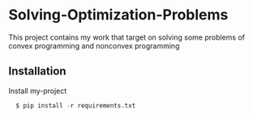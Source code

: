 # Solving-Optimization-Problems
This project contains my work that target on solving some problems of convex programming and nonconvex programming

## Installation 

Install my-project

```python 
  $ pip install -r requirements.txt
```
